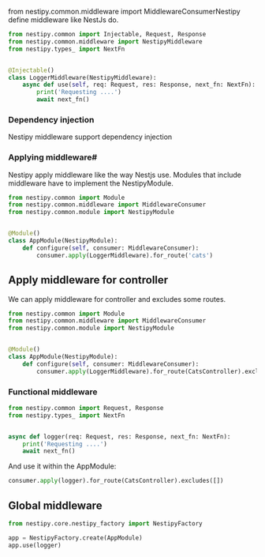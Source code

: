 from nestipy.common.middleware import MiddlewareConsumerNestipy define middleware like NestJs do.

```python
from nestipy.common import Injectable, Request, Response
from nestipy.common.middleware import NestipyMiddleware
from nestipy.types_ import NextFn


@Injectable()
class LoggerMiddleware(NestipyMiddleware):
    async def use(self, req: Request, res: Response, next_fn: NextFn):
        print('Requesting ....')
        await next_fn()
```
### Dependency injection
Nestipy middleware support dependency injection

### Applying middleware#

Nestipy apply middleware like the way Nestjs use. Modules that include middleware have to implement the NestipyModule.

```python title='app_module.py'
from nestipy.common import Module
from nestipy.common.middleware import MiddlewareConsumer
from nestipy.common.module import NestipyModule


@Module()
class AppModule(NestipyModule):
    def configure(self, consumer: MiddlewareConsumer):
        consumer.apply(LoggerMiddleware).for_route('cats')

```

## Apply middleware for controller

We can apply middleware for controller and excludes some routes.

```python title='app_module.py'
from nestipy.common import Module
from nestipy.common.middleware import MiddlewareConsumer
from nestipy.common.module import NestipyModule


@Module()
class AppModule(NestipyModule):
    def configure(self, consumer: MiddlewareConsumer):
        consumer.apply(LoggerMiddleware).for_route(CatsController).excludes([])

```

### Functional middleware

```python
from nestipy.common import Request, Response
from nestipy.types_ import NextFn


async def logger(req: Request, res: Response, next_fn: NextFn):
    print('Requesting ....')
    await next_fn()
```

And use it within the AppModule:

```python
consumer.apply(logger).for_route(CatsController).excludes([])
```
## Global middleware

```python
from nestipy.core.nestipy_factory import NestipyFactory

app = NestipyFactory.create(AppModule)
app.use(logger)
```


